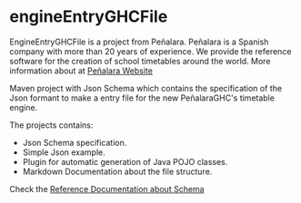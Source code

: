 # engineEntryGHCFile

EngineEntryGHCFile is a project from Peñalara.  Peñalara is a Spanish company with more than 20 years of experience. We provide the reference software for the creation of school timetables around the world. More information about at [Peñalara Website](https://www.penalara.com)

Maven project with Json Schema which contains the specification of the Json formant to make a entry file for the new PeñalaraGHC's timetable engine.

The projects contains:

 -   Json Schema specification.
 - Simple Json example.
 - Plugin for automatic generation of Java POJO classes.
 - Markdown Documentation about the file structure.





Check the [Reference Documentation about Schema](shema-doc/README.md)
